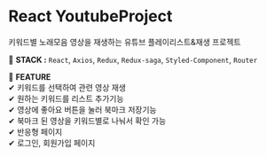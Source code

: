 # React YoutubeProject
키워드별 노래모음 영상을 재생하는 유튜브 플레이리스트&재생 프로젝트

🎈 **STACK :** `React`, `Axios`, `Redux`, `Redux-saga`, `Styled-Component`, `Router`

🎈 **FEATURE**  
✔ 키워드를 선택하여 관련 영상 재생  
✔ 원하는 키워드를 리스트 추가기능  
✔ 영상에 좋아요 버튼을 눌러 북마크 저장기능  
✔ 북마크 된 영상을 키워드별로 나눠서 확인 가능  
✔ 반응형 페이지  
✔ 로그인, 회원가입 페이지  
